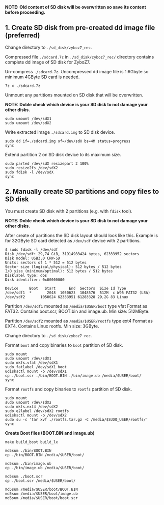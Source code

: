 **NOTE: Old content of SD disk will be overwritten so save its content before proceeding.**

## 1. Create SD disk from pre-created dd image file (preferred)

Change directory to `./sd_disk/zyboz7_rec`.

Compressed file `./sdcard.7z` in `./sd_disk/zyboz7_rec/` directory contains complete dd image of SD disk for ZyboZ7.

Un-compress `./sdcard.7z`. Uncompressed dd image file is 1.6Gbyte so minimum 4GByte SD card is needed.

```
7z x ./sdcard.7z
```

Unmount any partitions mounted on SD disk that will be overwritten.

**NOTE: Doble check which device is your SD disk to not damage your other disks.**

```
sudo umount /dev/sdX1
sudo umount /dev/sdX2
```

Write extracted image `./sdcard.img` to SD disk device.

```
sudo dd if=./sdcard.img of=/dev/sdX bs=4M status=progress
sync
```

Extend partition 2 on SD disk device to its maximum size.

```
sudo parted /dev/sdX resizepart 2 100%
sudo resize2fs /dev/sdX2
sudo fdisk -l /dev/sdX
sync
```

## 2. Manually create SD partitions and copy files to SD disk

You must create SD disk with 2 partitions (e.g. with `fdisk` tool).

**NOTE: Doble check which device is your SD disk to not damage your other disks.**

After create of partitions the SD disk layout should look like this. Example is for 32GByte SD card detected as `/dev/sdf` device with 2 partitions.

```
$ sudo fdisk -l /dev/sdf
Disk /dev/sdf: 29,74 GiB, 31914983424 bytes, 62333952 sectors
Disk model: USB3.0 CRW-SD   
Units: sectors of 1 * 512 = 512 bytes
Sector size (logical/physical): 512 bytes / 512 bytes
I/O size (minimum/optimal): 512 bytes / 512 bytes
Disklabel type: dos
Disk identifier: 0x00000000

Device     Boot   Start      End  Sectors  Size Id Type
/dev/sdf1  *       2048  1050623  1048576  512M  c W95 FAT32 (LBA)
/dev/sdf2       1050624 62333951 61283328 29,2G 83 Linux
```

Partition `/dev/sdf1` mounted as `/media/$USER/boot` type vfat
Format as FAT32.
Contains boot.scr, BOOT.bin and image.ub.
Min size: 512MByte.

Partition `/dev/sdf2` mounted as `/media/$USER/rootfs` type ext4
Format as EXT4.
Contains Linux rootfs.
Min size: 3GByte.

Change directory to `./sd_disk/zyboz7_rec`.

Format `boot` and copy binaries to `boot` partition of SD disk.

```
sudo mount
sudo umount /dev/sdX1
sudo mkfs.vfat /dev/sdX1
sudo fatlabel /dev/sdX1 boot
udisksctl mount -b /dev/sdX1
cp ./boot.scr ./bin/BOOT.BIN ./bin/image.ub /media/$USER/boot/
sync
```

Format `rootfs` and copy binaries to `rootfs` partition of SD disk.

```
sudo mount
sudo umount /dev/sdX2
sudo mkfs.ext4 /dev/sdX2
sudo e2label /dev/sdX2 rootfs
udisksctl mount -b /dev/sdX2
sudo su -c 'tar xvf ./rootfs.tar.gz -C /media/$SUDO_USER/rootfs/'
sync
```

**Create Boot files (BOOT.BIN and image.ub)**

```
make build_boot build_lx
```

```
md5sum ./bin/BOOT.BIN
cp ./bin/BOOT.BIN /media/$USER/boot/

md5sum ./bin/image.ub
cp ./bin/image.ub /media/$USER/boot/

md5sum ./boot.scr
cp ./boot.scr /media/$USER/boot/

md5sum /media/$USER/boot/BOOT.BIN
md5sum /media/$USER/boot/image.ub
md5sum /media/$USER/boot/boot.scr
```
